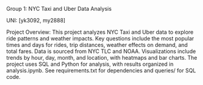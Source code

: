 Group 1: NYC Taxi and Uber Data Analysis

UNI: [yk3092, my2888]

Project Overview: This project analyzes NYC Taxi and Uber data to explore ride patterns and weather impacts. Key questions include the most popular times and days for rides, trip distances, weather effects on demand, and total fares. Data is sourced from NYC TLC and NOAA. Visualizations include trends by hour, day, month, and location, with heatmaps and bar charts. The project uses SQL and Python for analysis, with results organized in analysis.ipynb. See requirements.txt for dependencies and queries/ for SQL code.
